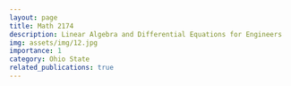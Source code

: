 ```yaml
---
layout: page
title: Math 2174
description: Linear Algebra and Differential Equations for Engineers
img: assets/img/12.jpg
importance: 1
category: Ohio State
related_publications: true
---
```



